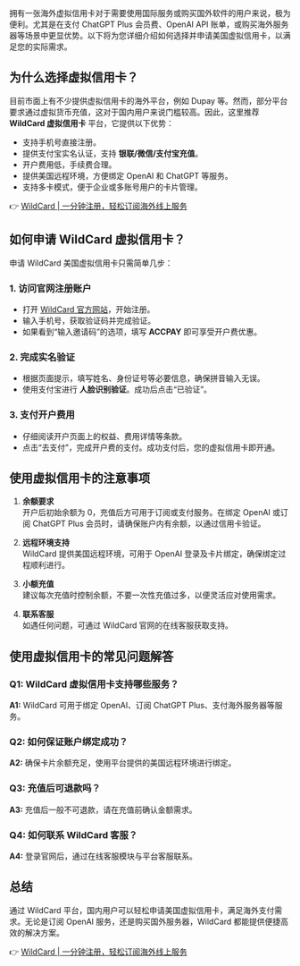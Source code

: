 拥有一张海外虚拟信用卡对于需要使用国际服务或购买国外软件的用户来说，极为便利。尤其是在支付 ChatGPT Plus 会员费、OpenAI API 账单，或购买海外服务器等场景中更显优势。以下将为您详细介绍如何选择并申请美国虚拟信用卡，以满足您的实际需求。

## 为什么选择虚拟信用卡？

目前市面上有不少提供虚拟信用卡的海外平台，例如 Dupay 等。然而，部分平台要求通过虚拟货币充值，这对于国内用户来说门槛较高。因此，这里推荐 **WildCard 虚拟信用卡** 平台，它提供以下优势：

- 支持手机号直接注册。
- 提供支付宝实名认证，支持 **银联/微信/支付宝充值**。
- 开户费用低，手续费合理。
- 提供美国远程环境，方便绑定 OpenAI 和 ChatGPT 等服务。
- 支持多卡模式，便于企业或多账号用户的卡片管理。

👉 [WildCard | 一分钟注册，轻松订阅海外线上服务](https://bit.ly/bewildcard)

## 如何申请 WildCard 虚拟信用卡？

申请 WildCard 美国虚拟信用卡只需简单几步：

### 1. 访问官网注册账户

- 打开 [WildCard 官方网站](https://bit.ly/bewildcard)，开始注册。
- 输入手机号，获取验证码并完成验证。
- 如果看到“输入邀请码”的选项，填写 **ACCPAY** 即可享受开户费优惠。

### 2. 完成实名验证

- 根据页面提示，填写姓名、身份证号等必要信息，确保拼音输入无误。
- 使用支付宝进行 **人脸识别验证**。成功后点击“已验证”。

### 3. 支付开户费用

- 仔细阅读开户页面上的权益、费用详情等条款。
- 点击“去支付”，完成开户费的支付。成功支付后，您的虚拟信用卡即开通。

## 使用虚拟信用卡的注意事项

1. **余额要求**  
   开户后初始余额为 0，充值后方可用于订阅或支付服务。在绑定 OpenAI 或订阅 ChatGPT Plus 会员时，请确保账户内有余额，以通过信用卡验证。

2. **远程环境支持**  
   WildCard 提供美国远程环境，可用于 OpenAI 登录及卡片绑定，确保绑定过程顺利进行。

3. **小额充值**  
   建议每次充值时控制余额，不要一次性充值过多，以便灵活应对使用需求。

4. **联系客服**  
   如遇任何问题，可通过 WildCard 官网的在线客服获取支持。

## 使用虚拟信用卡的常见问题解答

### Q1: WildCard 虚拟信用卡支持哪些服务？

**A1:** WildCard 可用于绑定 OpenAI、订阅 ChatGPT Plus、支付海外服务器等服务。

### Q2: 如何保证账户绑定成功？

**A2:** 确保卡片余额充足，使用平台提供的美国远程环境进行绑定。

### Q3: 充值后可退款吗？

**A3:** 充值后一般不可退款，请在充值前确认金额需求。

### Q4: 如何联系 WildCard 客服？

**A4:** 登录官网后，通过在线客服模块与平台客服联系。

## 总结

通过 WildCard 平台，国内用户可以轻松申请美国虚拟信用卡，满足海外支付需求。无论是订阅 OpenAI 服务，还是购买国外服务器，WildCard 都能提供便捷高效的解决方案。

👉 [WildCard | 一分钟注册，轻松订阅海外线上服务](https://bit.ly/bewildcard)